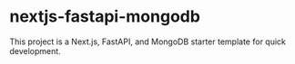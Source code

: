 # nextjs-fastapi-mongodb
This project is a Next.js, FastAPI, and MongoDB starter template for quick development.

